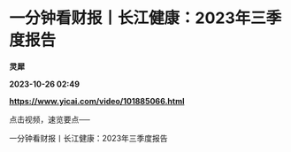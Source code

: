 # 一分钟看财报丨长江健康：2023年三季度报告
**灵犀**

**2023-10-26 02:49**

**https://www.yicai.com/video/101885066.html**

点击视频，速览要点──

一分钟看财报丨长江健康：2023年三季度报告